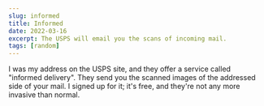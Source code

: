 ```yaml
---
slug: informed
title: Informed
date: 2022-03-16
excerpt: The USPS will email you the scans of incoming mail.
tags: [random]
---
```


I was my address on the USPS site, and they offer a service called "informed delivery". They send you the scanned images of the addressed side of your mail. I signed up for it; it's free, and they're not any more invasive than normal.
